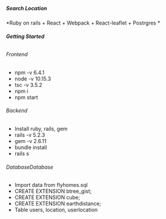 ##### Search Location
*Ruby on rails + React +  Webpack + React-leaflet + Postrgres
*
###### **Getting Started**

###### Frontend
- npm -v 6.4.1
- node -v 10.15.3
- tsc -v 3.5.2
- npm i
- npm start

###### Backend
- Install ruby, rails, gem
- rails -v 5.2.3
- gem -v 2.6.11
- bundle install
- rails s

###### DatabaseDatabase
- Import data from flyhomes.sql
- CREATE EXTENSION btree_gist;
- CREATE EXTENSION cube;
- CREATE EXTENSION earthdistance;
- Table users, location, userlocation
